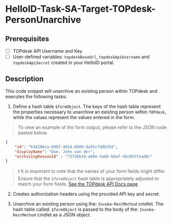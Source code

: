 # HelloID-Task-SA-Target-TOPdesk-PersonUnarchive

## Prerequisites

- [ ] TOPdesk API Username and Key
- [ ] User-defined variables: `topdeskBaseUrl`, `topdeskApiUsername` and `topdeskApiSecret` created in your HelloID portal.

## Description

This code snippet will unarchive an existing person within TOPdesk and executes the following tasks:

1. Define a hash table `$formObject`. The keys of the hash table represent the properties necessary to unarchive an existing person within `TOPdesk`, while the values represent the values entered in the form.

> To view an example of the form output, please refer to the JSON code pasted below.

```json
{
    "id": "634206ca-6907-4914-8509-da55cfd8b35d",
    "displayName": "Doe, John van der",
    "archivingReasonId" : "73736b19-a69e-5e6b-b6af-ddc655fead0c"
}
```

> :exclamation: It is important to note that the names of your form fields might differ. Ensure that the `$formObject` hash table is appropriately adjusted to match your form fields.
> [See the TOPdesk API Docs page](https://developers.topdesk.com/explorer/?page=supporting-files#/Persons/patchUnarchivePerson)

2. Creates authorization headers using the provided API key and secret.

3. Unarchive an existing person using the: `Invoke-RestMethod` cmdlet. The hash table called: `$formObject` is passed to the body of the: `Invoke-RestMethod` cmdlet as a JSON object.